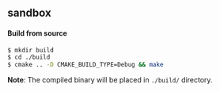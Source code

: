 ## sandbox

#### Build from source

```bash
$ mkdir build
$ cd ./build
$ cmake .. -D CMAKE_BUILD_TYPE=Debug && make
```

**Note**: The compiled binary will be placed in `./build/` directory.